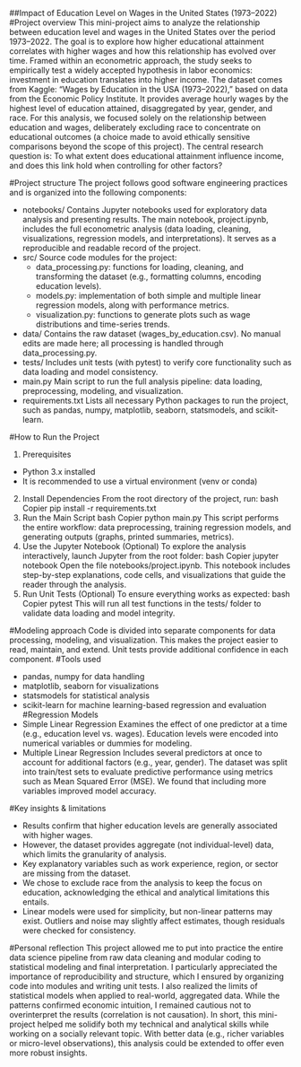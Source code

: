 ##Impact of Education Level on Wages in the United States (1973–2022)
#Project overview
This mini-project aims to analyze the relationship between education level and wages in the United States over the period 1973–2022. The goal is to explore how higher educational attainment correlates with higher wages and how this relationship has evolved over time. Framed within an econometric approach, the study seeks to empirically test a widely accepted hypothesis in labor economics: investment in education translates into higher income.
The dataset comes from Kaggle: “Wages by Education in the USA (1973–2022),” based on data from the Economic Policy Institute. It provides average hourly wages by the highest level of education attained, disaggregated by year, gender, and race. For this analysis, we focused solely on the relationship between education and wages, deliberately excluding race to concentrate on educational outcomes (a choice made to avoid ethically sensitive comparisons beyond the scope of this project).
The central research question is: To what extent does educational attainment influence income, and does this link hold when controlling for other factors?

#Project structure
The project follows good software engineering practices and is organized into the following components:
* notebooks/ Contains Jupyter notebooks used for exploratory data analysis and presenting results. The main notebook, project.ipynb, includes the full econometric analysis (data loading, cleaning, visualizations, regression models, and interpretations). It serves as a reproducible and readable record of the project.
* src/ Source code modules for the project:
    * data_processing.py: functions for loading, cleaning, and transforming the dataset (e.g., formatting columns, encoding education levels).
    * models.py: implementation of both simple and multiple linear regression models, along with performance metrics.
    * visualization.py: functions to generate plots such as wage distributions and time-series trends.
* data/ Contains the raw dataset (wages_by_education.csv). No manual edits are made here; all processing is handled through data_processing.py.
* tests/ Includes unit tests (with pytest) to verify core functionality such as data loading and model consistency.
* main.py Main script to run the full analysis pipeline: data loading, preprocessing, modeling, and visualization.
* requirements.txt Lists all necessary Python packages to run the project, such as pandas, numpy, matplotlib, seaborn, statsmodels, and scikit-learn.

#How to Run the Project
1. Prerequisites
* Python 3.x installed
* It is recommended to use a virtual environment (venv or conda)
2. Install Dependencies
From the root directory of the project, run:
bash
Copier
pip install -r requirements.txt
3. Run the Main Script
bash
Copier
python main.py
This script performs the entire workflow: data preprocessing, training regression models, and generating outputs (graphs, printed summaries, metrics).
4. Use the Jupyter Notebook (Optional)
To explore the analysis interactively, launch Jupyter from the root folder:
bash
Copier
jupyter notebook
Open the file notebooks/project.ipynb. This notebook includes step-by-step explanations, code cells, and visualizations that guide the reader through the analysis.
5. Run Unit Tests (Optional)
To ensure everything works as expected:
bash
Copier
pytest
This will run all test functions in the tests/ folder to validate data loading and model integrity.

#Modeling approach
Code is divided into separate components for data processing, modeling, and visualization. This makes the project easier to read, maintain, and extend. Unit tests provide additional confidence in each component.
#Tools used
* pandas, numpy for data handling
* matplotlib, seaborn for visualizations
* statsmodels for statistical analysis
* scikit-learn for machine learning-based regression and evaluation
#Regression Models
* Simple Linear Regression Examines the effect of one predictor at a time (e.g., education level vs. wages). Education levels were encoded into numerical variables or dummies for modeling.
* Multiple Linear Regression Includes several predictors at once to account for additional factors (e.g., year, gender). The dataset was split into train/test sets to evaluate predictive performance using metrics such as Mean Squared Error (MSE). We found that including more variables improved model accuracy.

#Key insights & limitations
* Results confirm that higher education levels are generally associated with higher wages.
* However, the dataset provides aggregate (not individual-level) data, which limits the granularity of analysis.
* Key explanatory variables such as work experience, region, or sector are missing from the dataset.
* We chose to exclude race from the analysis to keep the focus on education, acknowledging the ethical and analytical limitations this entails.
* Linear models were used for simplicity, but non-linear patterns may exist. Outliers and noise may slightly affect estimates, though residuals were checked for consistency.

#Personal reflection
This project allowed me to put into practice the entire data science pipeline from raw data cleaning and modular coding to statistical modeling and final interpretation. I particularly appreciated the importance of reproducibility and structure, which I ensured by organizing code into modules and writing unit tests.
I also realized the limits of statistical models when applied to real-world, aggregated data. While the patterns confirmed economic intuition, I remained cautious not to overinterpret the results (correlation is not causation).
In short, this mini-project helped me solidify both my technical and analytical skills while working on a socially relevant topic. With better data (e.g., richer variables or micro-level observations), this analysis could be extended to offer even more robust insights.

